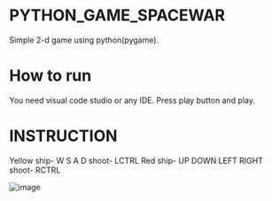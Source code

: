 # PYTHON_GAME_SPACEWAR
Simple 2-d game using python(pygame).

# How to run
You need visual code studio or any IDE.
Press play button and play.
# INSTRUCTION
Yellow ship- W S A D shoot- LCTRL
Red ship- UP DOWN LEFT RIGHT shoot- RCTRL

![image](https://github.com/Lussskki/PYTHON_GAME/blob/master/Assets/Screenshot.png)
